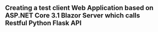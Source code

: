 ## Creating a test client Web Application based on ASP.NET Core 3.1 Blazor Server which calls Restful Python Flask API
